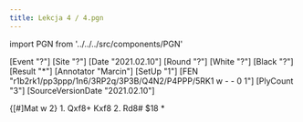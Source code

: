```yaml
---
title: Lekcja 4 / 4.pgn
---
```


import PGN from '../../../src/components/PGN'

<PGN>
﻿[Event "?"]
[Site "?"]
[Date "2021.02.10"]
[Round "?"]
[White "?"]
[Black "?"]
[Result "*"]
[Annotator "Marcin"]
[SetUp "1"]
[FEN "r1b2rk1/pp3ppp/1n6/3RP2q/3P3B/Q4N2/P4PPP/5RK1 w - - 0 1"]
[PlyCount "3"]
[SourceVersionDate "2021.02.10"]

{[#]Mat w 2} 1. Qxf8+ Kxf8 2. Rd8# $18 *


</PGN>
